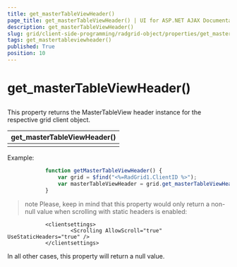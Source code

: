 ```yaml
---
title: get_masterTableViewHeader()
page_title: get_masterTableViewHeader() | UI for ASP.NET AJAX Documentation
description: get_masterTableViewHeader()
slug: grid/client-side-programming/radgrid-object/properties/get_mastertableviewheader()
tags: get_mastertableviewheader()
published: True
position: 10
---
```


# get_masterTableViewHeader()



## 

This property returns the MasterTableView header instance for the respective grid client object.


|  __get_masterTableViewHeader()__  |
| ------ |
||

Example:

````JavaScript
	        function getMasterTableViewHeader() {
	            var grid = $find("<%=RadGrid1.ClientID %>");
	            var masterTableViewHeader = grid.get_masterTableViewHeader();
	        }
````



>note Please, keep in mind that this property would only return a non-null value when scrolling with static headers is enabled:
>


````ASPNET
	        <clientsettings>
	                <Scrolling AllowScroll="true" UseStaticHeaders="true" />
	        </clientsettings>
````



In all other cases, this property will return a null value.
